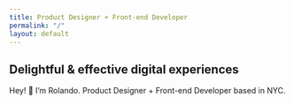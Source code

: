 ```yaml
---
title: Product Designer + Front-end Developer
permalink: "/"
layout: default
---
```


<section class="intro">

  <h1>Delightful & effective digital experiences</h1>

  <p class="hero">Hey! 👋 I’m Rolando. Product Designer + Front-end Developer based in NYC.</p>
</section>
